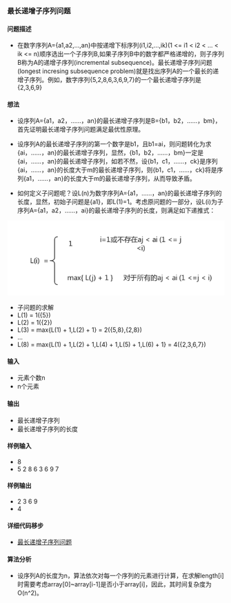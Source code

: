 ### 最长递增子序列问题
#### 问题描述

- 在数字序列A={a1,a2,...,an}中按递增下标序列(i1,i2,...,ik)(1 <= i1 < i2 < ... < ik <= n)顺序选出一个子序列B,如果子序列B中的数字都严格递增的，则子序列B称为A的递增子序列(incremental subsequence)。最长递增子序列问题(longest incresing subsequence problem)就是找出序列A的一个最长的递增子序列。例如，数字序列{5,2,8,6,3,6,9,7}的一个最长递增子序列是{2,3,6,9}

#### 想法

- 设序列A={a1，a2，……，an}的最长递增子序列是B={b1，b2，……，bm}，首先证明最长递增子序列问题满足最优性原理。

- 设序列A的最长递增子序列的第一个数字是b1，且b1=ai，则问题转化为求{ai，……，an}的最长递增子序列，显然，{b1，b2，……，bm}一定是{ai，……，an}的最长递增子序列，如若不然，设{b1，c1，……，ck}是序列{ai，……，an}的长度大于m的最长递增子序列，则{b1，c1，……，ck}将是序列{a1，……，an}的长度大于m的最长递增子序列，从而导致矛盾。

- 如何定义子问题呢？设L(n)为数字序列A={a1，……，an}的最长递增子序列的长度，显然，初始子问题是{a1}，即L(1)=1。考虑原问题的一部分，设L(i)为子序列A={a1，a2，……，ai}的最长递增子序列的长度，则满足如下递推式：

![递推式](../../images/max-subsequence.png)

- 子问题的求解
- L(1) = 1({5})
- L(2) = 1({2})
- L(3) = max{L(1) + 1,L(2) + 1} = 2({5,8},{2,8})
- ...
- L(8) = max{L(1) + 1,L(2) + 1,L(4) + 1,L(5) + 1,L(6) + 1} = 4({2,3,6,7})

#### 输入

- 元素个数n
- n个元素

#### 输出

- 最长递增子序列
- 最长递增子序列的长度

#### 样例输入

- 8
- 5 2 8 6 3 6 9 7

#### 样例输出

- 2 3 6 9
- 4

#### 详细代码移步

- [最长递增子序列问题](https://github.com/Mr-Joke/Algorithm/blob/master/Dynamic/src/MaxIncreaseOrder.java)

#### 算法分析

- 设序列A的长度为n，算法依次对每一个序列的元素进行计算，在求解length[i]时需要考虑array[0]~array[i-1]是否小于array[i]，因此，其时间复杂度为O(n^2)。
